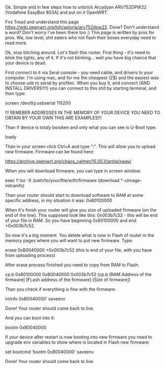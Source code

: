Ok. Simple and in few steps how to unbrick Arcadyan ARV752DPW22 (Vodafone EasyBox 803A) and put on it OpenWRT.

Firs Tread and understand this page https://wiki.openwrt.org/toh/astoria/arv752dpw22. Done? Don't understand a word? Don't worry I've been there too ;) This page is written by pros for pros. We, low level, shit eaters who not flash their boxes everyday need to read more.

Ok, stop bitching around. Let's flash this router. First thing - it's need to blink the lights, any of it. If it's not blinking... well you have big chance that your device is dead.

First connect to it via Seral console - you need cable, and drivers to your computer. I'm using mac, and for me the cheapest (2$) and the easiest was to choose usb to serial by profitec. When you buy it, and connect (AND INSTALL DRIVERS!!!!) you can connect to this shit by starting terminal, and then type:

screen /dev/tty.usbserial 115200

!!! REMEBER ADDRESSES IN THE MEMORY OF YOUR DEVICE YOU NEED TO OBTAIN BY YOUR OWN THIS ARE EXAMPLES!!!

Than if device is totaly boroken and only what you can see is U-Boot type:

loady

Than in your screen click Ctrl+A and type ":". This will allow you to upload new firmware. Firmware can be found here:

https://archive.openwrt.org/chaos_calmer/15.05.1/lantiq/xway/

When you will download firmware, you can type in screen window:

exec !! lsz -X /path/to/your/file/with/firmware (download *-uImage-initramfs)

Than your router should start to download software to RAM at some specific address, in my situation it was: 0x80100000

When it's finish your router will give you size of uploaded firmware (on the end of the line). This supposed look like this: 0x003b7c52 - this will be end of your file in RAM. So you have beginning 0x80100000 and end +0x003b7c52. 

So now it's a big moment. You delete what is now in Flash of router in the memory pages where you will want to put new firmware. Type:

erase 0xB0040000 +0x003b7c52 (this is end of your file, with you have from uploading process)

After erase process finished you need to copy from RAM to Flash:

cp.b 0x80100000 0xB0040000 0x003b7c52 (cp.b [RAM Address of the firmware] [FLash address of the firmware] [Size of firmware])

Than you check if everything is fine with the firmware:

iminfo 0xB0040000'
saveenv

Done! Your router should come back to live.

And you can boot into it:

bootm 0xB0040000

If your device after restart is now booting into new firmware you need to upgrade env variables to show where is located in Flash new firmware:

set bootcmd 'bootm 0xB0040000'
saveenv

Done! Your router should come back to live.
